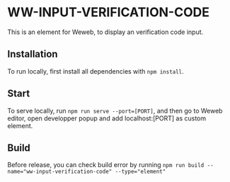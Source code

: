 # WW-INPUT-VERIFICATION-CODE

This is an element for Weweb, to display an verification code input.

## Installation

To run locally, first install all dependencies with `npm install`.

## Start

To serve locally, run `npm run serve --port=[PORT]`, and then go to Weweb editor, open developper popup and add localhost:[PORT] as custom element.

## Build

Before release, you can check build error by running `npm run build --name="ww-input-verification-code" --type="element"`

